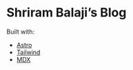 # Shriram Balaji’s Blog

Built with:

- [Astro](https://astro.build)
- [Tailwind](https://tailwindcss.com)
- [MDX](https://mdxjs.com)

